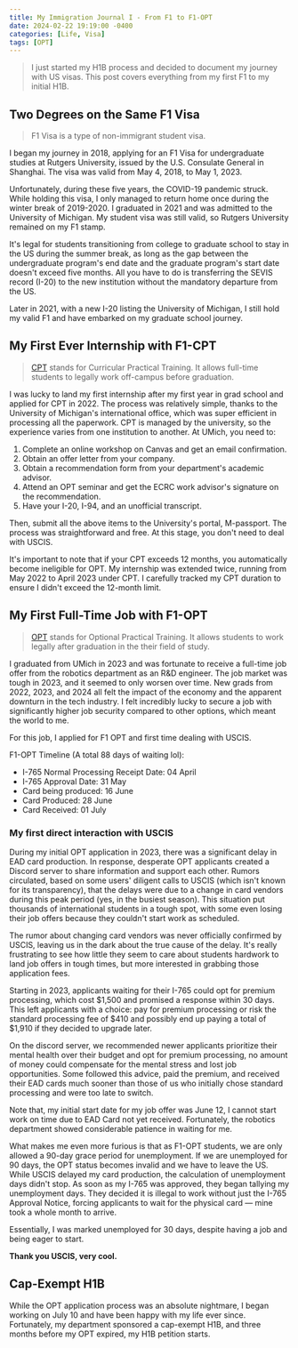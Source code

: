 ```yaml
---
title: My Immigration Journal I - From F1 to F1-OPT
date: 2024-02-22 19:19:00 -0400
categories: [Life, Visa]
tags: [OPT] 
---
```


> I just started my H1B process and decided to document my journey with US visas. This post covers everything from my first F1 to my initial H1B.

## Two Degrees on the Same F1 Visa
> F1 Visa is a type of non-immigrant student visa.

I began my journey in 2018, applying for an F1 Visa for undergraduate studies at Rutgers University, issued by the U.S. Consulate General in Shanghai. The visa was valid from May 4, 2018, to May 1, 2023. 

Unfortunately, during these five years, the COVID-19 pandemic struck. While holding this visa, I only managed to return home once during the winter break of 2019-2020. I graduated in 2021 and was admitted to the University of Michigan. My student visa was still valid, so Rutgers University remained on my F1 stamp.

It's legal for students transitioning from college to graduate school to stay in the US during the summer break, as long as the gap between the undergraduate program's end date and the graduate program's start date doesn't exceed five months. All you have to do is transferring the SEVIS record (I-20) to the new institution without the mandatory departure from the US. 

Later in 2021, with a new I-20 listing the University of Michigan, I still hold my valid F1 and have embarked on my graduate school journey.

## My First Ever Internship with F1-CPT
> [CPT](https://internationalcenter.umich.edu/students/f1-students/cpt) stands for Curricular Practical Training. It allows full-time students to legally work off-campus before graduation.

I was lucky to land my first internship after my first year in grad school and applied for CPT in 2022. The process was relatively simple, thanks to the University of Michigan's international office, which was super efficient in processing all the paperwork. CPT is managed by the university, so the experience varies from one institution to another. At UMich, you need to:
1. Complete an online workshop on Canvas and get an email confirmation.
2. Obtain an offer letter from your company.
3. Obtain a recommendation form from your department's academic advisor.
4. Attend an OPT seminar and get the ECRC work advisor's signature on the recommendation.
5. Have your I-20, I-94, and an unofficial transcript.

Then, submit all the above items to the University's portal, M-passport. The process was straightforward and free. At this stage, you don't need to deal with USCIS.

It's important to note that if your CPT exceeds 12 months, you automatically become ineligible for OPT. My internship was extended twice, running from May 2022 to April 2023 under CPT. I carefully tracked my CPT duration to ensure I didn't exceed the 12-month limit.

## My First Full-Time Job with F1-OPT
> [OPT](https://internationalcenter.umich.edu/students/f1-students/opt) stands for Optional Practical Training. It allows students to work legally after graduation in the their field of study.

I graduated from UMich in 2023 and was fortunate to receive a full-time job offer from the robotics department as an R&D engineer. The job market was tough in 2023, and it seemed to only worsen over time. New grads from 2022, 2023, and 2024 all felt the impact of the economy and the apparent downturn in the tech industry. I felt incredibly lucky to secure a job with significantly higher job security compared to other options, which meant the world to me. 

For this job, I applied for F1 OPT and first time dealing with USCIS. 

F1-OPT Timeline (A total 88 days of waiting lol):
* I-765 Normal Processing Receipt Date: 04 April
* I-765 Approval Date: 31 May 
* Card being produced: 16 June  
* Card Produced: 28 June
* Card Received: 01 July

### My first direct  interaction with USCIS
During my initial OPT application in 2023, there was a significant delay in EAD card production. In response, desperate OPT applicants created a Discord server to share information and support each other. Rumors circulated, based on some users' diligent calls to USCIS (which isn't known for its transparency), that the delays were due to a change in card vendors during this peak period (yes, in the busiest season). This situation put thousands of international students in a tough spot, with some even losing their job offers because they couldn't start work as scheduled. 

The rumor about changing card vendors was never officially confirmed by USCIS, leaving us in the dark about the true cause of the delay. It's really frustrating to see how little they seem to care about students hardwork to land job offers in tough times, but more interested in grabbing those application fees.

Starting in 2023, applicants waiting for their I-765 could opt for premium processing, which cost $1,500 and promised a response within 30 days. This left applicants with a choice: pay for premium processing or risk the standard processing fee of $410 and possibly end up paying a total of $1,910 if they decided to upgrade later.

On the discord server, we recommended newer applicants prioritize their mental health over their budget and opt for premium processing, no amount of money could compensate for the mental stress and lost job opportunities. Some followed this advice, paid the premium, and received their EAD cards much sooner than those of us who initially chose standard processing and were too late to switch. 

Note that, my initial start date for my job offer was June 12, I cannot start work on time due to EAD Card not yet received. Fortunately, the robotics department showed considerable patience in waiting for me. 

What makes me even more furious is that as F1-OPT students, we are only allowed a 90-day grace period for unemployment. If we are unemployed for 90 days, the OPT status becomes invalid and we have to leave the US. While USCIS delayed my card production, the calculation of unemployment days didn't stop. As soon as my I-765 was approved, they began tallying my unemployment days. They decided it is illegal to work without just the I-765 Approval Notice, forcing applicants to wait for the physical card — mine took a whole month to arrive.

Essentially, I was marked unemployed for 30 days, despite having a job and being eager to start.

**Thank you USCIS, very cool.**

## Cap-Exempt H1B

While the OPT application process was an absolute nightmare, I began working on July 10 and have been happy with my life ever since. Fortunately, my department sponsored a cap-exempt H1B, and three months before my OPT expired, my H1B petition starts. 